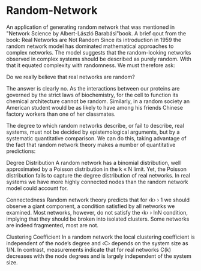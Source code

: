 # Random-Network
An application of generating random network that was mentioned in "Network Science by Albert-László Barabási"book.
A brief qout  from the book:
Real Networks are Not Random
Since its introduction in 1959 the random network model has dominated mathematical approaches to complex networks. The model suggests that the random-looking networks observed in complex systems should be described as purely random. With that it equated complexity with randomness. We must therefore ask:

Do we really believe that real networks are random?

The answer is clearly no. As the interactions between our proteins are governed by the strict laws of biochemistry, for the cell to function its chemical architecture cannot be random. Similarly, in a random society an American student would be as likely to have among his friends Chinese factory workers than one of her classmates.

The degree to which random networks describe, or fail to describe, real systems, must not be decided by epistemological arguments, but by a systematic quantitative comparison. We can do this, taking advantage of the fact that random network theory makes a number of quantitative predictions:

Degree Distribution
A random network has a binomial distribution, well approximated by a Poisson distribution in the k « N limit. Yet, the Poisson distribution fails to capture the degree distribution of real networks. In real systems we have more highly connected nodes than the random network model could account for.

Connectedness
Random network theory predicts that for ‹k› › 1 we should observe a giant component, a condition satisfied by all networks we examined. Most networks, however, do not satisfy the ‹k› › lnN condition, implying that they should be broken into isolated clusters. Some networks are indeed fragmented, most are not.

Clustering Coefficient
In a random network the local clustering coefficient is independent of the node’s degree and ‹C› depends on the system size as 1/N. In contrast, measurements indicate that for real networks C(k) decreases with the node degrees and is largely independent of the system size.
